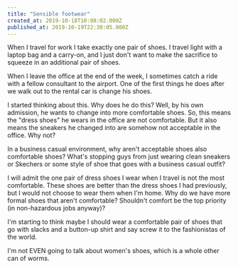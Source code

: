 ```yaml
---
title: "Sensible footwear"
created_at: 2019-10-18T10:08:02.000Z
published_at: 2019-10-19T22:30:05.000Z
---
```

When I travel for work I take exactly one pair of shoes. I travel light with a laptop bag and a carry-on, and I just don't want to make the sacrifice to squeeze in an additional pair of shoes.

When I leave the office at the end of the week, I sometimes catch a ride with a fellow consultant to the airport. One of the first things he does after we walk out to the rental car is change his shoes. 

I started thinking about this. Why does he do this? Well, by his own admission, he wants to change into more comfortable shoes. So, this means the "dress shoes" he wears in the office are not comfortable. But it also means the sneakers he changed into are somehow not acceptable in the office. Why not?

In a business casual environment, why aren't acceptable shoes also comfortable shoes? What's stopping guys from just wearing clean sneakers or Skechers or some style of shoe that goes with a business casual outfit? 

I will admit the one pair of dress shoes I wear when I travel is not the most comfortable. These shoes are better than the dress shoes I had previously, but I would not choose to wear them when I'm home. Why do we have more formal shoes that aren't comfortable? Shouldn't comfort be the top priority (in non-hazardous jobs anyway)?

I'm starting to think maybe I should wear a comfortable pair of shoes that go with slacks and a button-up shirt and say screw it to the fashionistas of the world. 

I'm not EVEN going to talk about women's shoes, which is a whole other can of worms.
